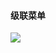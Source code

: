 #### 级联菜单   
![](https://upload-images.jianshu.io/upload_images/8179669-c477ccd7013dae63.png?imageMogr2/auto-orient/strip%7CimageView2/2/w/400)